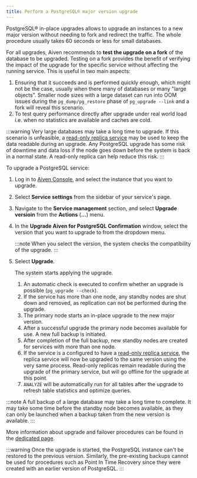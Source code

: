 ```yaml
---
title: Perform a PostgreSQL® major version upgrade
---
```


PostgreSQL® in-place upgrades allows to upgrade an instances to a new
major version without needing to fork and redirect the traffic. The
whole procedure usually takes 60 seconds or less for small databases.

For all upgrades, Aiven recommends to **test the upgrade on a fork** of
the database to be upgraded. Testing on a fork provides the benefit of
verifying the impact of the upgrade for the specific service without
affecting the running service. This is useful in two main aspects:

1.  Ensuring that it succeeds and is performed quickly enough, which
    might not be the case, usually when there many of databases or
    many "large objects". Smaller node sizes with a large dataset can
    run into OOM issues during the `pg_dump/pg_restore` phase of
    `pg_upgrade --link` and a fork will reveal this scenario.
1.  To test query performance directly after upgrade under real world
    load i.e. when no statistics are available and caches are cold.

:::warning
Very large databases may take a long time to upgrade. If this scenario
is unfeasible, a
[read-only replica service](create-read-replica) may be used to keep the data readable during an upgrade. Any
PostgreSQL upgrade has some risk of downtime and data loss if the node
goes down before the system is back in a normal state. A read-only
replica can help reduce this risk.
:::

To upgrade a PostgreSQL service:

1.  Log in to [Aiven Console](https://console.aiven.io/), and select the
    instance that you want to upgrade.
1.  Select **Service settings** from the sidebar of your service's
    page.
1.  Navigate to the **Service management** section, and select **Upgrade
    versioin** from the **Actions** (**...**) menu.
1.  In the **Upgrade Aiven for PostgreSQL Confirmation** window, select
    the version that you want to upgrade to from the dropdown menu.

    :::note
    When you select the version, the system checks the compatibility of the
    upgrade.
    :::

1.  Select **Upgrade**.

    The system starts applying the upgrade.

    1.  An automatic check is executed to confirm whether an upgrade is
        possible (`pg_upgrade --check`).
    1.  If the service has more than one node, any standby nodes are
        shut down and removed, as replication can not be performed
        during the upgrade.
    1.  The primary node starts an in-place upgrade to the new major
        version.
    1.  After a successful upgrade the primary node becomes available
        for use. A new full backup is initiated.
    1.  After completion of the full backup, new standby nodes are
        created for services with more than one node.
    1.  If the service is a configured to have a
        [read-only replica service](create-read-replica), the replica service will now be upgraded to the
        same version using the very same process. Read-only replicas
        remain readable during the upgrade of the primary service, but
        will go offline for the upgrade at this point.
    1.  `ANALYZE` will be automatically run for all tables after the
        upgrade to refresh table statistics and optimize queries.

:::note
A full backup of a large database may take a long time to complete. It
may take some time before the standby node becomes available, as they
can only be launched when a backup taken from the new version is
available.
:::

More information about upgrade and failover procedures can be found in
the
[dedicated page](/docs/products/postgresql/concepts/upgrade-failover).

:::warning
Once the upgrade is started, the PostgreSQL instance can't be restored
to the previous version. Similarly, the pre-existing backups cannot be
used for procedures such as Point In Time Recovery since they were
created with an earlier version of PostgreSQL.
:::
